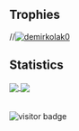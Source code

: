 ## Trophies
//<a href="https://github.com/ryo-ma/github-profile-trophy"><img src="https://github-profile-trophy.vercel.app/?username=demirkolak0" alt="demirkolak0" /></a>
## Statistics
<a href="https://github.com/demirkolak0/demirkolak0">
  <img align="center" src="https://github-readme-stats.vercel.app/api?username=demirkolak0&count_private=true&show_icons=true&theme=tokyonight" />
</a>
<a href="https://github.com/demirkolak0/demirkolak0">
  <img align="center" src="https://github-readme-stats.vercel.app/api/top-langs/?username=demirkolak0&layout=compact&theme=tokyonight&langs_count=8" />
</a>

<br />
<br />
<br />

<img src="https://visitor-badge.laobi.icu/badge?page_id=demirkolak0.demirkolak0" alt="visitor badge"/>
